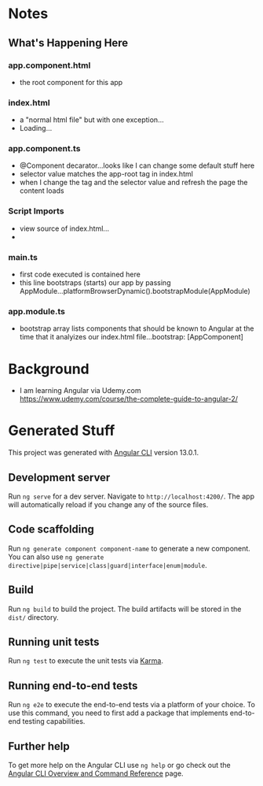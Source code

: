 # Notes

## What's Happening Here

### app.component.html 
- the root component for this app 

### index.html 
- a "normal html file" but with one exception...
- <app-root>Loading...</app-root>

### app.component.ts
- @Component decarator...looks like I can change some default stuff here
- selector value matches the app-root tag in index.html
- when I change the tag and the selector value and refresh the page the content loads

### Script Imports
- view source of index.html... 
- <script src="runtime.js" type="module"></script><script src="polyfills.js" type="module"></script><script src="styles.js" defer></script><script src="vendor.js" type="module"></script><script src="main.js" type="module"></script></body>

### main.ts
- first code executed is contained here
- this line bootstraps (starts) our app by passing AppModule...platformBrowserDynamic().bootstrapModule(AppModule)

### app.module.ts
- bootstrap array lists components that should be known to Angular at the time that it analyizes our index.html file...bootstrap: [AppComponent]


# Background

* I am learning Angular via Udemy.com https://www.udemy.com/course/the-complete-guide-to-angular-2/ 


# Generated Stuff

This project was generated with [Angular CLI](https://github.com/angular/angular-cli) version 13.0.1.

## Development server

Run `ng serve` for a dev server. Navigate to `http://localhost:4200/`. The app will automatically reload if you change any of the source files.

## Code scaffolding

Run `ng generate component component-name` to generate a new component. You can also use `ng generate directive|pipe|service|class|guard|interface|enum|module`.

## Build

Run `ng build` to build the project. The build artifacts will be stored in the `dist/` directory.

## Running unit tests

Run `ng test` to execute the unit tests via [Karma](https://karma-runner.github.io).

## Running end-to-end tests

Run `ng e2e` to execute the end-to-end tests via a platform of your choice. To use this command, you need to first add a package that implements end-to-end testing capabilities.

## Further help

To get more help on the Angular CLI use `ng help` or go check out the [Angular CLI Overview and Command Reference](https://angular.io/cli) page.
